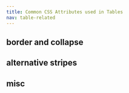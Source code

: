 ```yaml
---
title: Common CSS Attributes used in Tables
nav: table-related
---
```


## border and collapse

## alternative stripes

## misc
